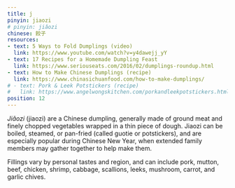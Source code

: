 ```yaml
---
title: j
pinyin: jiaozi
# pinyin: jiǎozi
chinese: 餃子
resources: 
- text: 5 Ways to Fold Dumplings (video)
  link: https://www.youtube.com/watch?v=y4dawejj_yY
- text: 17 Recipes for a Homemade Dumpling Feast
  link: https://www.seriouseats.com/2016/02/dumplings-roundup.html
- text: How to Make Chinese Dumplings (recipe)
  link: https://www.chinasichuanfood.com/how-to-make-dumplings/
# - text: Pork & Leek Potstickers (recipe)
#   link: https://www.angelwongskitchen.com/porkandleekpotstickers.html
position: 12
---
```


*Jiǎozi* (jiaozi) are a Chinese dumpling, generally made of ground meat and finely chopped vegetables wrapped in a thin piece of dough. Jiaozi can be boiled, steamed, or pan-fried (called guotie or potstickers), and are especially popular during Chinese New Year, when extended family members may gather together to help make them.

Fillings vary by personal tastes and region, and can include pork, mutton, beef, chicken, shrimp, cabbage, scallions, leeks, mushroom, carrot, and garlic chives.
